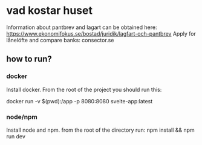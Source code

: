 # vad kostar huset

Information about pantbrev and lagart can be obtained here: https://www.ekonomifokus.se/bostad/juridik/lagfart-och-pantbrev
Apply for lånelöfte and compare banks: consector.se

## how to run?

### docker

Install docker.
From the root of the project you should run this:

docker run -v $(pwd):/app -p 8080:8080 svelte-app:latest

### node/npm

Install node and npm.
from the root of the directory run: npm install && npm run dev
